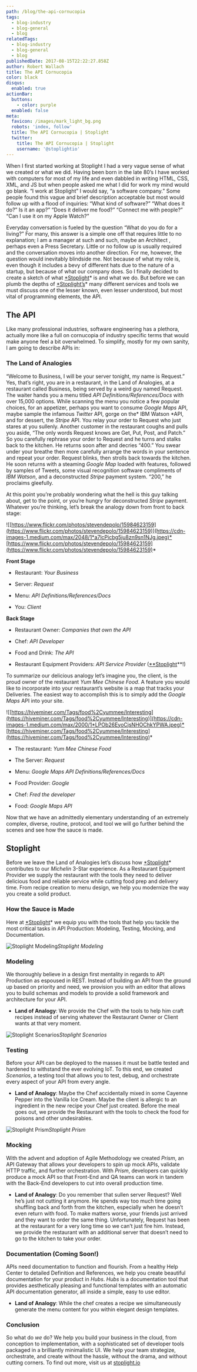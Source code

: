 ```yaml
---
path: /blog/the-api-cornucopia
tags:
  - blog-industry
  - blog-general
  - blog
relatedTags:
  - blog-industry
  - blog-general
  - blog
publishedDate: 2017-08-15T22:22:27.858Z
author: Robert Wallach
title: The API Cornucopia
color: black
disqus:
  enabled: true
actionBar:
  buttons:
    - color: purple
  enabled: false
meta:
  favicon: /images/mark_light_bg.png
  robots: 'index, follow'
  title: The API Cornucopia | Stoplight
  twitter:
    title: The API Cornucopia | Stoplight
    username: '@stoplightio'
---
```

When I first started working at Stoplight I had a very vague sense of what we created or what we did. Having been born in the late 80’s I have worked with computers for most of my life and even dabbled in writing HTML, CSS, XML, and JS but when people asked me what I did for work my mind would go blank. “I work at Stoplight” I would say, “a software company.” Some people found this vague and brief description acceptable but most would follow up with a flood of inquiries: “What kind of software?” “What does it do?” Is it an app?” “Does it deliver me food?” “Connect me with people?” “Can I use it on my Apple Watch?”

Everyday conversation is fueled by the question “What do you do for a living?” For many, this answer is a simple one off that requires little to no explanation; I am a manager at such and such, maybe an Architect , perhaps even a Press Secretary. Little or no follow up is usually required and the conversation moves into another direction. For me, however, the question would inevitably blindside me. Not because of what my role is, even though it includes a bevy of different hats due to the nature of a startup, but because of what our company does. So I finally decided to create a sketch of what [*Stoplight](http://stoplight.io/)* is and what we do. But before we can plumb the depths of [*Stoplight’s](http://stoplight.io/)* many different services and tools we must discuss one of the lesser known, even lesser understood, but most vital of programming elements, the API.

## The API

Like many professional industries, software engineering has a plethora, actually more like a full on cornucopia of industry specific terms that would make anyone feel a bit overwhelmed. To simplify, mostly for my own sanity, I am going to describe APIs in:

### The Land of Analogies

“Welcome to Business, I will be your server tonight, my name is Request.” Yes, that’s right, you are in a restaurant, in the Land of Analogies, at a restaurant called Business, being served by a weird guy named Request. The waiter hands you a menu titled *API Definitions/References/Docs* with over 15,000 options. While scanning the menu you notice a few popular choices, for an appetizer, perhaps you want to consume *Google Maps* API, maybe sample the infamous *Twitter* API, gorge on the* IBM Watson *API, and for dessert, the *Stripe* API. You relay your order to Request who just stares at you sullenly. Another customer in the restaurant coughs and pulls you aside, “The only words Request knows are Get, Put, Post, and Patch.” So you carefully rephrase your order to Request and he turns and stalks back to the kitchen. He returns soon after and decries “400.” You swear under your breathe then more carefully arrange the words in your sentence and repeat your order. Request blinks, then strolls back towards the kitchen. He soon returns with a steaming *Google Map* loaded with features, followed by samples of Tweets, some visual recognition software compliments of *IBM Watson*, and a deconstructed *Stripe* payment system. “200,” he proclaims gleefully.

At this point you’re probably wondering what the hell is this guy talking about, get to the point, or you’re hungry for deconstructed *Stripe* payment. Whatever you’re thinking, let’s break the analogy down from front to back stage:

![[https://www.flickr.com/photos/stevendepolo/15984623159](https://www.flickr.com/photos/stevendepolo/15984623159)](https://cdn-images-1.medium.com/max/2048/1*a7lcPicbg5ju8zn9sn1NJg.jpeg)*[https://www.flickr.com/photos/stevendepolo/15984623159](https://www.flickr.com/photos/stevendepolo/15984623159)*

**Front Stage**

* Restaurant: *Your Business*

* Server: *Request*

* Menu: *API Definitions/References/Docs*

* You: *Client*

**Back Stage**

* Restaurant Owner: *Companies that own the API*

* Chef: *API Developer*

* Food and Drink: *The API*

* Restaurant Equipment Providers: *API Service Provider* ([**Stoplight](http://stoplight.io/)**!)

To summarize our delicious analogy let’s imagine you, the client, is the proud owner of the restaurant *Yum Mee Chinese Food*. A feature you would like to incorporate into your restaurant’s website is a map that tracks your Deliveries. The easiest way to accomplish this is to simply add the *Google Maps* API into your site.

![[https://hiveminer.com/Tags/food%2Cyummee/Interesting](https://hiveminer.com/Tags/food%2Cyummee/Interesting)](https://cdn-images-1.medium.com/max/2000/1*LPOb26EyoCjsNHOChkYPWA.jpeg)*[https://hiveminer.com/Tags/food%2Cyummee/Interesting](https://hiveminer.com/Tags/food%2Cyummee/Interesting)*

* The restaurant: *Yum Mee Chinese Food*

* The Server: *Request*

* Menu: *Google Maps API Definitions/References/Docs*

* Food Provider: *Google*

* Chef: *Fred the developer*

* Food: *Google Maps API*

Now that we have an admittedly elementary understanding of an extremely complex, diverse, routine, protocol, and tool we will go further behind the scenes and see how the sauce is made.

## Stoplight

Before we leave the Land of Analogies let’s discuss how [*Stoplight](http://stoplight.io/)* contributes to our *Michelin* 3-Star experience. As a Restaurant Equipment Provider we supply the restaurant with the tools they need to deliver delicious food and reliable service while cutting food prep and delivery time. From recipe creation to menu design, we help you modernize the way you create a solid product.

### How the Sauce is Made

Here at [*Stoplight](http://stoplight.io/)* we equip you with the tools that help you tackle the most critical tasks in API Production: Modeling, Testing, Mocking, and Documentation.

![Stoplight Modeling](https://cdn-images-1.medium.com/max/2880/1*Ruit1ulB8Tnzcd78iyhPHA.png)*Stoplight Modeling*

### Modeling

We thoroughly believe in a design first mentality in regards to API Production as espoused in REST. Instead of building an API from the ground up based on priority and need, we provision you with an editor that allows you to build schemas and models to provide a solid framework and architecture for your API.

* **Land of Analogy**: We provide the Chef with the tools to help him craft recipes instead of serving whatever the Restaurant Owner or Client wants at that very moment.

![Stoplight Scenarios](https://cdn-images-1.medium.com/max/2880/1*LFnYcnPEMFDwve8H__a0vA.png)*Stoplight Scenarios*

### Testing

Before your API can be deployed to the masses it must be battle tested and hardened to withstand the ever evolving IoT. To this end, we created *Scenarios*, a testing tool that allows you to test, debug, and orchestrate every aspect of your API from every angle.

* **Land of Analogy**: Maybe the Chef accidentally mixed in some
Cayenne Pepper into the Vanilla Ice Cream. Maybe the client is allergic to an ingredient in the new recipe your Chef just created. Before the meal goes out, we provide the Restaurant with the tools to check the food for poisons and other undesirables.

![Stoplight Prism](https://cdn-images-1.medium.com/max/2876/1*bpPbJ83wfobGTWaSdC7KTA.png)*Stoplight Prism*

### Mocking

With the advent and adoption of Agile Methodology we created *Prism*, an API Gateway that allows your developers to spin up mock APIs, validate HTTP traffic, and further orchestration. With *Prism*, developers can quickly produce a mock API so that Front-End and QA teams can work in tandem with the Back-End developers to cut into overall production time.

* **Land of Analogy**: Do you remember that sullen server Request? Well he’s just not cutting it anymore. He spends way too much time going shuffling back and forth from the kitchen, especially when he doesn’t even return with food. To make matters worse, your friends just arrived and they want to order the same thing. Unfortunately, Request has been at the restaurant for a very long time so we can’t just fire him. Instead, we provide the restaurant with an additional server that doesn’t need to go to the kitchen to take your order.

### Documentation (Coming Soon!)

APIs need documentation to function and flourish. From a healthy Help Center to detailed Definition and References, we help you create beautiful documentation for your product in *Hubs*. *Hubs* is a documentation tool that provides aesthetically pleasing and functional templates with an automatic API documentation generator, all inside a simple, easy to use editor.

* **Land of Analogy**: While the chef creates a recipe we simultaneously generate the menu content for you within elegant design templates.

### Conclusion

So what do *we* do? We help you build your business in the cloud, from conception to implementation, with a sophisticated set of developer tools packaged in a brilliantly minimalistic UI. We help your team strategize, orchestrate, and create without the hassle, without the drama, and without cutting corners. To find out more, visit us at [stoplight.io](http://stoplight.io)

